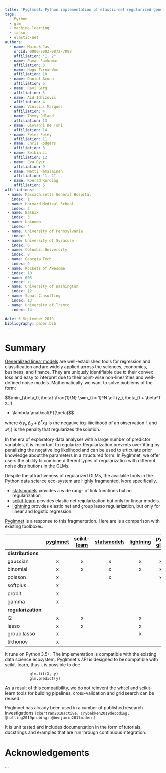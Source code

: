 ```yaml
---
title: 'Pyglmnet: Python implementation of elastic-net regularized generalized linear models'
tags:
  - Python
  - glm
  - machine-learning
  - lasso
  - elastic-net
authors:
  - name: Mainak Jas
    orcid: 0000-0003-0872-7098
    affiliation: "1, 2"
  - name: Pavan Ramkumar
    affiliation: 3
  - name: Hugo Fernandes
    affiliation: 10
  - name: Daniel Acuna
    affiliation: 6
  - name: Ravi Garg
    affiliation: 5
  - name: Aid Idrizović
    affiliation: 4
  - name: Vinicius Marques
    affiliation: 4
  - name: Tommy Odland
    affiliation: 13
  - name: Giovanni De Toni
    affiliation: 14
  - name: Peter Foley
    affiliation: 11
  - name: Chris Rodgers
    affiliation: 8
  - name: Beibin Li
    affiliation: 12
  - name: Eva Dyer
    affiliation: 9
  - name: Matti Hamalainen
    affiliation: "1, 2"
  - name: Konrad Kording
    affiliation: 5
affiliations:
 - name: Massachusetts General Hospital
   index: 1
 - name: Harvard Medical School
   index: 2
 - name: Balbix
   index: 3
 - name: Unknown
   index: 4
 - name: University of Pennsylvania
   index: 5
 - name: University of Syracuse
   index: 6
 - name: Columbia University
   index: 8
 - name: Georgia Tech
   index: 9
 - name: Rockets of Awesome
   index: 10
 - name: 605
   index: 11
 - name: University of Washington
   index: 12
 - name: Sonat Consulting
   index: 13
 - name: University of Trento
   index: 14

date: 6 September 2019
bibliography: paper.bib
---
```


# Summary

[Generalized linear models](GLMs) are
well-established tools for regression and classification and are widely
applied across the sciences, economics, business, and finance. They are
uniquely identifiable due to their convex loss and easy to interpret due
to their point-wise non-linearities and well-defined noise models. Mathematically,
we want to solve problems of the form:

$$\min_{\beta_0, \beta} \frac{1}{N} \sum_{i = 1}^N \ell (y_i, \beta_0 + \beta^T x_i)
+ \lambda \mathcal{P}(\beta)$$

where $\ell (y_i, \beta_0 + \beta^T x_i)$ is the negative log-likelihood of an 
observation $i$. and $\mathcal{P}(\cdot)$ is the penalty that regularizes the solution.

In the era of exploratory data analyses with a large number of predictor
variables, it is important to regularize. Regularization prevents
overfitting by penalizing the negative log likelihood and can be used to
articulate prior knowledge about the parameters in a structured form. In Pyglmnet, we offer
users the ability to combine different types of regularization with different noise
distributions in the GLMs.

Despite the attractiveness of regularized GLMs, the available tools in
the Python data science eco-system are highly fragmented. More
specifically,

-  [statsmodels] provides a wide range of link functions but no regularization.
-  [scikit-learn] provides elastic net regularization but only for linear models.
-  [lightning] provides elastic net and group lasso regularization, but only for
   linear and logistic regression.

[Pyglmnet] is a response to this fragmentation. Here are is a comparison with existing toolboxes.

|                    | [pyglmnet] | [scikit-learn] | [statsmodels] |   [lightning]   |   [py-glm]    | [Matlab]|   [glmnet] in R |
|--------------------|:----------:|:--------------:|:-------------:|:---------------:|:-------------:|:-------:|:---------------:|
| **distributions**  |            |                |               |                 |               |         |                 |
| gaussian           |    x       |      x         |      x        |       x         |      x        |    x    |  x              |
| binomial           |    x       |      x         |      x        |       x         |      x        |    x    |  x              |
| poisson            |    x       |                |      x        |                 |      x        |    x    |  x              |
| softplus           |    x       |                |               |                 |               |         |                 |
| probit             |    x       |                |               |                 |               |         |                 |
| gamma              |    x       |                |               |                 |               |    x    |                 |
| **regularization** |            |                |               |                 |               |         |                 |
| l2                 |    x       |      x         |               |       x         |               |         |                 |
| lasso              |    x       |      x         |               |       x         |               |         |  x              |
| group lasso        |    x       |                |               |       x         |               |         |  x              |
| tikhonov           |    x       |                |               |                 |               |         |                 |

It runs on Python 3.5+. The implementation is compatible with the existing data science ecosystem.
Pyglmnet's API is designed to be compatible with scikit-learn, thus it is possible to do::


```py
           glm.fit(X, y)
           glm.predict(y)
```

As a result of this compatibility, we do not reinvent the wheel and scikit-learn tools
for building pipelines, cross-validation and grid search can be reused.

Pyglmnet has already been used in a number of published research investigations
`[@bertran2018active; @rybakken2019decoding; @hofling2019probing; @benjamin2017modern]`

It is unit tested and includes documentation in the form of tutorials, docstrings and
examples that are run through continuous integration.

# Acknowledgements

...

[Generalized linear models]: https://en.wikipedia.org/wiki/Generalized_linear_model>`__
[statsmodel]: https://www.statsmodels.org/
[py-glm]: https://github.com/madrury/py-glm/
[scikit-learn]: https://scikit-learn.org/stable/
[statsmodels]:  http://statsmodels.sourceforge.net/devel/glm.html
[lightning]: https://github.com/scikit-learn-contrib/lightning
[Matlab]: https://www.mathworks.com/help/stats/glmfit.html
[pyglmnet]: http://github.com/glm-tools/pyglmnet/
[glmnet]: https://web.stanford.edu/~hastie/glmnet/glmnet_alpha.html
